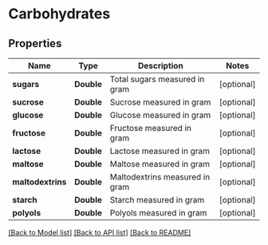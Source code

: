 # Carbohydrates

## Properties
Name | Type | Description | Notes
------------ | ------------- | ------------- | -------------
**sugars** | **Double** | Total sugars measured in gram | [optional] 
**sucrose** | **Double** | Sucrose measured in gram | [optional] 
**glucose** | **Double** | Glucose measured in gram | [optional] 
**fructose** | **Double** | Fructose measured in gram | [optional] 
**lactose** | **Double** | Lactose measured in gram | [optional] 
**maltose** | **Double** | Maltose measured in gram | [optional] 
**maltodextrins** | **Double** | Maltodextrins measured in gram | [optional] 
**starch** | **Double** | Starch measured in gram | [optional] 
**polyols** | **Double** | Polyols measured in gram | [optional] 

[[Back to Model list]](../README.md#documentation-for-models) [[Back to API list]](../README.md#documentation-for-api-endpoints) [[Back to README]](../README.md)


